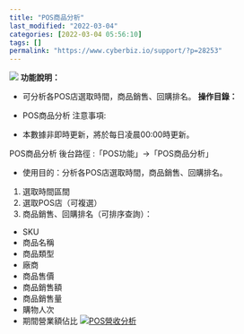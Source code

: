 ```yaml
---
title: "POS商品分析"
last_modified: "2022-03-04"
categories: [2022-03-04 05:56:10]
tags: []
permalink: "https://www.cyberbiz.io/support/?p=28253"
---
```


![](https://www.cyberbiz.io/support/wp-content/uploads/企業版.png) **功能說明：**  

* 可分析各POS店選取時間，商品銷售、回購排名。
**操作目錄：**

* POS商品分析
注意事項:  

* 本數據非即時更新，將於每日凌晨00:00時更新。  


POS商品分析 後台路徑 :「POS功能」→「POS商品分析」  


* 使用目的：分析各POS店選取時間，商品銷售、回購排名。


1. 選取時間區間
2. 選取POS店（可複選）
3. 商品銷售、回購排名（可排序查詢）：
* SKU
* 商品名稱
* 商品類型
* 廠商
* 商品售價
* 商品銷售額
* 商品銷售量
* 購物人次
* 期間營業額佔比
[![POS營收分析](https://www.cyberbiz.io/support/wp-content/uploads/POS商品分析1.png)](https://www.cyberbiz.io/support/wp-content/uploads/POS商品分析1.png)  

